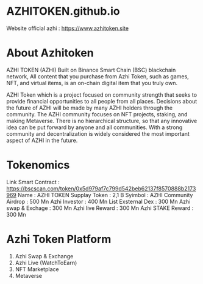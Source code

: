 # AZHITOKEN.github.io
Website official azhi : https://www.azhitoken.site
# About Azhitoken
AZHI TOKEN (AZHI) Built on Binance Smart Chain (BSC) blackchain network, All content that you purchase from Azhi Token, such as games, NFT, and virtual items, is an on-chain digital item that you truly own.

AZHI Token which is a project focused on community strength that seeks to provide financial opportunities to all people from all places. Decisions about the future of AZHI will be made by many AZHI holders through the community. The AZHI community focuses on NFT projects, staking, and making Metaverse. There is no hierarchical structure, so that any innovative idea can be put forward by anyone and all communities. With a strong community and decentralization is widely considered the most important aspect of AZHI in the future.
# Tokenomics
Link Smart Contract : https://bscscan.com/token/0x5d979af7c799d542beb62137f8570888b2173969
Name : AZHI TOKEN
Supplay Token : 2,1 B
Syimbol : AZHI
Community Airdrop : 500 Mn
Azhi Investor : 400 Mn
List Exsternal Dex : 300 Mn
Azhi swap & Exchage : 300 Mn
Azhi live Reward : 300 Mn
Azhi STAKE Reward : 300 Mn

# Azhi Token Platform
1. Azhi Swap & Exchange
2. Azhi Live (WatchToEarn)
3. NFT Marketplace
4. Metaverse
